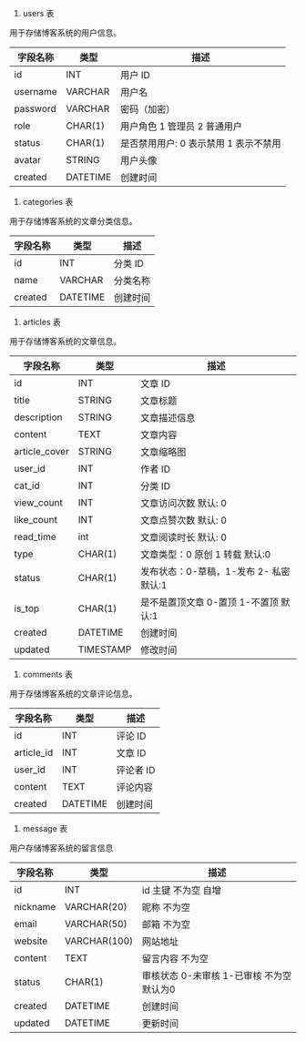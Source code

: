1. users 表

用于存储博客系统的用户信息。

| 字段名称 | 类型     | 描述         |
| -------- | -------- | ------------ |
| id       | INT      | 用户 ID      |
| username | VARCHAR  | 用户名       |
| password | VARCHAR  | 密码（加密） |
| role    | CHAR(1)  | 用户角色 1 管理员 2 普通用户     |
| status  | CHAR(1)  | 是否禁用用户: 0 表示禁用 1 表示不禁用 |
| avatar  | STRING | 用户头像     |
| created  | DATETIME | 创建时间     |

1. categories 表

用于存储博客系统的文章分类信息。

| 字段名称 | 类型     | 描述     |
| -------- | -------- | -------- |
| id       | INT      | 分类 ID  |
| name     | VARCHAR  | 分类名称 |
| created  | DATETIME | 创建时间 |

1. articles 表

用于存储博客系统的文章信息。

| 字段名称 | 类型      | 描述                     |
| -------- | --------- | ------------------------ |
| id       | INT       | 文章 ID                  |
| title    | STRING   | 文章标题                 |
| description    | STRING   | 文章描述信息      |
| content  | TEXT      | 文章内容                 |
| article_cover  | STRING      | 文章缩略图                 |
| user_id  | INT       | 作者 ID                  |
| cat_id   | INT       | 分类 ID                  |
| view_count   | INT       | 文章访问次数 默认: 0            |
| like_count   | INT       | 文章点赞次数 默认: 0    |
| read_time   | int       | 文章阅读时长 默认: 0       |
| type   | CHAR(1)   | 文章类型：0 原创 1 转载 默认:0 |
| status   | CHAR(1)   | 发布状态：0-草稿，1-发布 2- 私密 默认:1 |
| is_top   | CHAR(1)   | 是不是置顶文章 0-置顶 1-不置顶 默认:1 |
| created  | DATETIME  | 创建时间                 |
| updated  | TIMESTAMP | 修改时间                 |

1. comments 表

用于存储博客系统的文章评论信息。

| 字段名称   | 类型     | 描述      |
| ---------- | -------- | --------- |
| id         | INT      | 评论 ID   |
| article_id | INT      | 文章 ID   |
| user_id    | INT      | 评论者 ID |
| content    | TEXT     | 评论内容  |
| created    | DATETIME | 创建时间  |

1. message 表

用户存储博客系统的留言信息

| 字段名称   | 类型     | 描述      |
| ---------- | -------- | --------- |
| id         | INT     | id 主键 不为空 自增  |
| nickname | VARCHAR(20)      | 昵称  不为空 |
| email    | VARCHAR(50)      | 邮箱 不为空 |
| website    | VARCHAR(100)     | 网站地址  |
| content    | TEXT | 留言内容 不为空  |
| status    | CHAR(1) | 审核状态 0-未审核 1-已审核 不为空 默认为0  |
| created    | DATETIME | 创建时间  |
| updated    | DATETIME | 更新时间  |